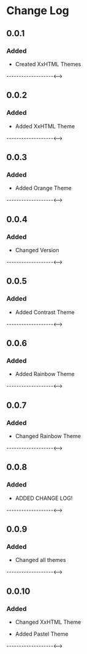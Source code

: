 # Change Log

## 0.0.1
### Added
- Created XxHTML Themes

<!-->-------------------<-->

## 0.0.2
### Added
- Added XxHTML Theme

<!-->-------------------<-->

## 0.0.3
### Added

- Added Orange Theme

<!-->-------------------<-->

## 0.0.4
### Added

- Changed Version

<!-->-------------------<-->

## 0.0.5
### Added

- Added Contrast Theme

<!-->-------------------<-->

## 0.0.6
### Added

- Added Rainbow Theme

<!-->-------------------<-->

## 0.0.7
### Added

- Changed Rainbow Theme

<!-->-------------------<-->

## 0.0.8
### Added

- ADDED CHANGE LOG!

<!-->-------------------<-->

## 0.0.9
### Added

- Changed all themes

<!-->-------------------<-->

## 0.0.10
### Added

- Changed XxHTML Theme

- Added Pastel Theme

<!-->-------------------<-->





